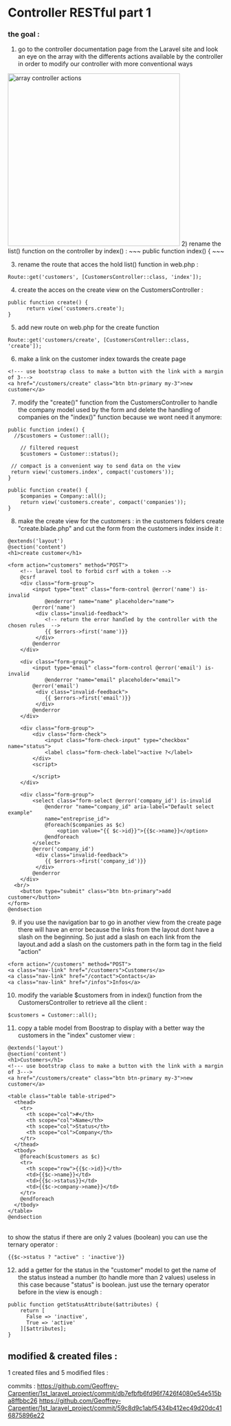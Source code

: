 
# Controller RESTful part 1

### the goal :  

1) go to the controller documentation page from the Laravel site and look an eye on the array with
the differents actions available by the controller in order to modify our controller with more conventional ways
<img src="https://github.com/Geoffrey-Carpentier/formation_laravel_5.8/blob/main/img/array_controller_actions.JPG" alt="array controller actions" width="400">
2) rename the list() function on the controller by  index() :
~~~
public function index() {
~~~

3) rename the route that acces the hold list() function in web.php :
~~~
Route::get('customers', [CustomersController::class, 'index']);
~~~

4) create the acces on the create view on the CustomersController :
~~~
public function create() {
      return view('customers.create');
}
~~~

5) add new route on web.php for the create function
~~~
Route::get('customers/create', [CustomersController::class, 'create']);
~~~

6) make a link on the customer index towards the create page
~~~
<!--- use bootstrap class to make a button with the link with a margin of 3--->
<a href="/customers/create" class="btn btn-primary my-3">new customer</a>
~~~

7) modify the "create()" function from the CustomersController to handle the company model used by the form and delete 
the handling of companies on the "index()" function because we wont need it anymore:
~~~
public function index() {
  //$customers = Customer::all();

    // filtered request
    $customers = Customer::status();

 // compact is a convenient way to send data on the view
 return view('customers.index', compact('customers'));
}

public function create() {
    $companies = Company::all();
    return view('customers.create', compact('companies'));
}
~~~

8) make the create view for the customers : in the customers folders create "create.blade.php" and cut the form 
from the customers index inside it :
~~~
@extends('layout')
@section('content')
<h1>create customer</h1>

<form action="customers" method="POST">
	<!-- laravel tool to forbid csrf with a token -->
	@csrf
	<div class="form-group">
		<input type="text" class="form-control @error('name') is-invalid 
			@enderror" name="name" placeholder="name">
		@error('name')
		 <div class="invalid-feedback">
		 	<!-- return the error handled by the controller with the chosen rules  -->
      		{{ $errors->first('name')}}
   		 </div>
   		@enderror
   	</div>

	<div class="form-group">
		<input type="email" class="form-control @error('email') is-invalid 
			@enderror "name="email" placeholder="email">
		@error('email')
		 <div class="invalid-feedback">
      		{{ $errors->first('email')}}
   		 </div>
   		@enderror
	</div>

	<div class="form-group">
		<div class="form-check">
  			<input class="form-check-input" type="checkbox" name="status">
  			<label class="form-check-label">active ?</label>
		</div>
		<script>
			
		</script>
	</div>

	<div class="form-group">
		<select class="form-select @error('company_id') is-invalid 
			@enderror "name="company_id" aria-label="Default select example" 
			name="entreprise_id">
			@foreach($companies as $c)
		  		<option value="{{ $c->id}}">{{$c->name}}</option>
		 	@endforeach
		</select>
		@error('company_id')
		 <div class="invalid-feedback">
      		{{ $errors->first('company_id')}}
   		 </div>
   		@enderror
	</div>
  <br/>
	<button type="submit" class="btn btn-primary">add customer</button>	
</form>
@endsection

~~~

9) if you use the navigation bar to go in another view from the create page there will have an error because the
links from the layout dont have a slash on the beginning. So just add a slash on each link from the layout.and add 
a slash on the customers path in the form tag in the field "action"
~~~
<form action="/customers" method="POST">
<a class="nav-link" href="/customers">Customers</a>
<a class="nav-link" href="/contact">Contacts</a>
<a class="nav-link" href="/infos">Infos</a>
~~~

10) modify the variable $customers from in index() function from the CustomersController to retrieve all the client :
~~~
$customers = Customer::all();
~~~

11) copy a table model from Boostrap to display with a better way the customers in the "index" customer view :
~~~
@extends('layout')
@section('content')
<h1>Customers</h1>
<!--- use bootstrap class to make a button with the link with a margin of 3--->
<a href="/customers/create" class="btn btn-primary my-3">new customer</a>

<table class="table table-striped">
  <thead>
    <tr>
      <th scope="col">#</th>
      <th scope="col">Name</th>
      <th scope="col">Status</th>
      <th scope="col">Company</th>
    </tr>
  </thead>
  <tbody>
  	@foreach($customers as $c)
    <tr>
      <th scope="row">{{$c->id}}</th>
      <td>{{$c->name}}</td>
      <td>{{$c->status}}</td>
      <td>{{$c->company->name}}</td>
    </tr>
    @endforeach
  </tbody>
</table>
@endsection
~~~

<br/> to show the status if there are only 2 values (boolean) you can use the ternary operator :
~~~
{{$c->status ? "active" : 'inactive'}}
~~~

12) add a getter for the status in the "customer" model to get the name of the status instead a number (to handle more than 2 values)
useless in this case because "status" is boolean. just use the ternary operator before in the view is enough :
~~~
public function getStatusAttribute($attributes) {
    return [
      False => 'inactive',
      True => 'active'
    ][$attributes];
}
~~~

modified & created files :
----------------
1 created files and 5 modified files : 


commits : 
https://github.com/Geoffrey-Carpentier/1st_laravel_project/commit/db7efbfb6fd96f7426f4080e54e515ba8ffbbc26
https://github.com/Geoffrey-Carpentier/1st_laravel_project/commit/59c8d9c1abf5434b412ec49d20dc416875896e22





